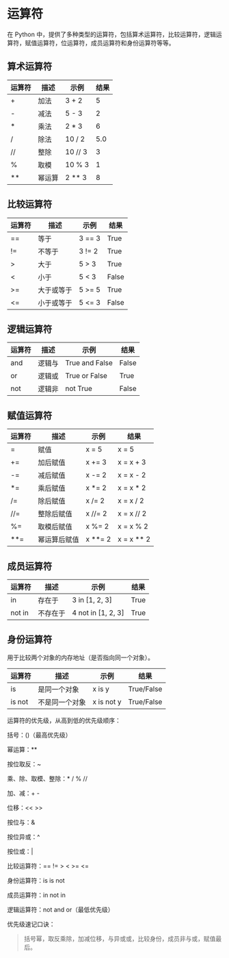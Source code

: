 # 运算符

在 Python 中，提供了多种类型的运算符，包括算术运算符，比较运算符，逻辑运算符，赋值运算符，位运算符，成员运算符和身份运算符等等。

## 算术运算符

| 运算符 | 描述   | 示例     | 结果 |
| ------ | ------ | -------- | ---- |
| +      | 加法   | 3 + 2    | 5    |
| -      | 减法   | 5 - 3    | 2    |
| \*     | 乘法   | 2 \* 3   | 6    |
| /      | 除法   | 10 / 2   | 5.0  |
| //     | 整除   | 10 // 3  | 3    |
| %      | 取模   | 10 % 3   | 1    |
| \*\*   | 幂运算 | 2 \*\* 3 | 8    |

## 比较运算符

| 运算符 | 描述       | 示例   | 结果  |
| ------ | ---------- | ------ | ----- |
| ==     | 等于       | 3 == 3 | True  |
| !=     | 不等于     | 3 != 2 | True  |
| >      | 大于       | 5 > 3  | True  |
| <      | 小于       | 5 < 3  | False |
| >=     | 大于或等于 | 5 >= 5 | True  |
| <=     | 小于或等于 | 5 <= 3 | False |

## 逻辑运算符

| 运算符 | 描述   | 示例           | 结果  |
| ------ | ------ | -------------- | ----- |
| and    | 逻辑与 | True and False | False |
| or     | 逻辑或 | True or False  | True  |
| not    | 逻辑非 | not True       | False |

## 赋值运算符

| 运算符 | 描述         | 示例      | 结果         |
| ------ | ------------ | --------- | ------------ |
| =      | 赋值         | x = 5     | x = 5        |
| +=     | 加后赋值     | x += 3    | x = x + 3    |
| -=     | 减后赋值     | x -= 2    | x = x - 2    |
| \*=    | 乘后赋值     | x \*= 2   | x = x \* 2   |
| /=     | 除后赋值     | x \/= 2   | x = x \/ 2   |
| //=    | 整除后赋值   | x //= 2   | x = x // 2   |
| %=     | 取模后赋值   | x %= 2    | x = x % 2    |
| \*\*=  | 幂运算后赋值 | x \*\*= 2 | x = x \*\* 2 |

## 成员运算符

| 运算符 | 描述     | 示例               | 结果 |
| ------ | -------- | ------------------ | ---- |
| in     | 存在于   | 3 in [1, 2, 3]     | True |
| not in | 不存在于 | 4 not in [1, 2, 3] | True |

## 身份运算符

用于比较两个对象的内存地址（是否指向同一个对象）。

| 运算符 | 描述           | 示例       | 结果       |
| ------ | -------------- | ---------- | ---------- |
| is     | 是同一个对象   | x is y     | True/False |
| is not | 不是同一个对象 | x is not y | True/False |

运算符的优先级，从高到低的优先级顺序：

括号：()（最高优先级）

幂运算：\*\*

按位取反：~

乘、除、取模、整除：\* / % //

加、减：+ -

位移：<< >>

按位与：&

按位异或：^

按位或：|

比较运算符：== != > < >= <=

身份运算符：is is not

成员运算符：in not in

逻辑运算符：not and or（最低优先级）

优先级速记口诀：
>括号幂，取反乘除，加减位移，与异或或，比较身份，成员非与或，赋值最后。